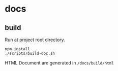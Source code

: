 # docs

## build

Run at project root directory.

```
npm install
./scripts/build-doc.sh
```

HTML Document are generated in `/docs/build/html`
